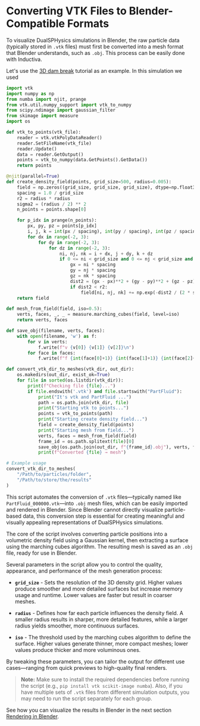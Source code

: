 # Converting VTK Files to Blender-Compatible Formats

To visualize DualSPHysics simulations in Blender, the raw particle data
(typically stored in `.vtk` files) must first be converted into a mesh format
that Blender understands, such as `.obj`. This process can be easily done with
Inductiva.

Let's use the [3D dam break](../../multiple_gpus.md) tutorial as an example. In
this simulation we used 

```python
import vtk
import numpy as np
from numba import njit, prange
from vtk.util.numpy_support import vtk_to_numpy
from scipy.ndimage import gaussian_filter
from skimage import measure
import os

def vtk_to_points(vtk_file):
    reader = vtk.vtkPolyDataReader()
    reader.SetFileName(vtk_file)
    reader.Update()
    data = reader.GetOutput()
    points = vtk_to_numpy(data.GetPoints().GetData())
    return points

@njit(parallel=True)
def create_density_field(points, grid_size=500, radius=0.005):
    field = np.zeros((grid_size, grid_size, grid_size), dtype=np.float32)
    spacing = 1.0 / grid_size
    r2 = radius * radius
    sigma2 = (radius / 2) ** 2
    n_points = points.shape[0]

    for p_idx in prange(n_points):
        px, py, pz = points[p_idx]
        i, j, k = int(px / spacing), int(py / spacing), int(pz / spacing)
        for dx in range(-2, 3):
            for dy in range(-2, 3):
                for dz in range(-2, 3):
                    ni, nj, nk = i + dx, j + dy, k + dz
                    if 0 <= ni < grid_size and 0 <= nj < grid_size and 0 <= nk < grid_size:
                        gx = ni * spacing
                        gy = nj * spacing
                        gz = nk * spacing
                        dist2 = (gx - px)**2 + (gy - py)**2 + (gz - pz)**2
                        if dist2 < r2:
                            field[ni, nj, nk] += np.exp(-dist2 / (2 * sigma2))
    return field

def mesh_from_field(field, iso=0.5):
    verts, faces, _, _ = measure.marching_cubes(field, level=iso)
    return verts, faces

def save_obj(filename, verts, faces):
    with open(filename, 'w') as f:
        for v in verts:
            f.write(f"v {v[0]} {v[1]} {v[2]}\n")
        for face in faces:
            f.write(f"f {int(face[0]+1)} {int(face[1]+1)} {int(face[2]+1)}\n")

def convert_vtk_dir_to_meshes(vtk_dir, out_dir):
    os.makedirs(out_dir, exist_ok=True)
    for file in sorted(os.listdir(vtk_dir)):
        print(f"Checking file {file}...")
        if file.endswith('.vtk') and file.startswith("PartFluid"):
            print("It's vtk and PartFluid ...")
            path = os.path.join(vtk_dir, file)
            print("Starting vtk to points...")
            points = vtk_to_points(path)
            print("Starting create density field...")
            field = create_density_field(points)
            print("Starting mesh from field...")
            verts, faces = mesh_from_field(field)
            frame_id = os.path.splitext(file)[0]
            save_obj(os.path.join(out_dir, f"{frame_id}.obj"), verts, faces)
            print(f"Converted {file} → mesh")

# Example usage
convert_vtk_dir_to_meshes(
    "/Path/to/particles/folder",
    "/Path/to/store/the/results"
)
```

This script automates the conversion of `.vtk` files—typically named like
`PartFluid_000000.vtk`—into `.obj` mesh files, which can be easily imported and
rendered in Blender. Since Blender cannot directly visualize particle-based data,
this conversion step is essential for creating meaningful and visually appealing
representations of DualSPHysics simulations.

The core of the script involves converting particle positions into a volumetric
density field using a Gaussian kernel, then extracting a surface using the
marching cubes algorithm. The resulting mesh is saved as an `.obj` file, ready
for use in Blender.

Several parameters in the script allow you to control the quality, appearance,
and performance of the mesh generation process:

* **`grid_size`** - Sets the resolution of the 3D density grid.
  Higher values produce smoother and more detailed surfaces but increase memory usage and runtime. Lower values are faster but result in coarser meshes.

* **`radius`** - Defines how far each particle influences the density field.
  A smaller radius results in sharper, more detailed features, while a larger radius yields smoother, more continuous surfaces.

* **`iso`** - The threshold used by the marching cubes algorithm to define the surface.
  Higher values generate thinner, more compact meshes; lower values produce thicker and more voluminous ones.

By tweaking these parameters, you can tailor the output for different use
cases—ranging from quick previews to high-quality final renders.

> **Note:** Make sure to install the required dependencies before running the script (e.g., `pip install vtk scikit-image numba`). Also, if you have multiple sets of `.vtk` files from different simulation outputs, you may need to run the script separately for each group.

See how you can visualize the results in Blender in the next section [Rendering in Blender](render_in_blender.md).
